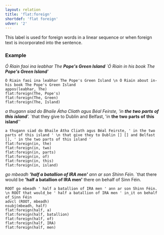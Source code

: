 ```yaml
---
layout: relation
title: 'flat:foreign'
shortdef: 'flat foreign'
udver: '2'
---
```


This label is used for foreign words in a linear sequence or when foreign text is incorporated into the sentence. 

### Example

_Ó Riain faoi ina leabhar The <b>Pope's Green Island</b> `Ó Riain in his book The <b>Pope's Green Island</b>'_

~~~ sdparse
Ó Riain faoi ina leabhar The Pope's Green Island \n Ó Riain about in-his book The Pope's Green Island
appos(leabhar, The)
flat:foreign(The, Pope's)
flat:foreign(The, Green)
flat:foreign(The, Island)
~~~ 

_a thugann siad do Bhaile Átha Cliath agus Béal Feirste, 'in <b>the</b> <b>two</b> <b>parts</b> <b>of</b> <b>this</b> <b>island</b>'._  `that they give to Dublin and Belfast, 'in <b>the</b> <b>two</b> <b>parts</b> <b>of</b> <b>this</b> <b>island</b>''

~~~ sdparse
a thugann siad do Bhaile Átha Cliath agus Béal Feirste, ' in the two parts of this island ' \n that give they to Dublin [] [] and Belfast [], ' in the two parts of this island '
flat:foreign(in, the)
flat:foreign(in, two)
flat:foreign(in, parts)
flat:foreign(in, of)
flat:foreign(in, this)
flat:foreign(in, island)
~~~ 

_go mbeadh <b>'half a batallion of IRA men'</b> ann ar son Shinn Féin._ `that there would be <b>'half a batallion of IRA men'</b> there on behalf of Sinn Féin.


~~~ sdparse
ROOT go mbeadh ' half a batallion of IRA men ' ann ar son Shinn Féin. \n ROOT that would_be ' half a batallion of IRA men ' in_it on behalf of_Sinn Féin
advcl (ROOT, mbeadh)
nsubj(mbeadh, half) 
flat:foreign(half, a)
flat:foreign(half, batallion)
flat:foreign(half, of)
flat:foreign(half, IRA)
flat:foreign(half, men)
~~~ 
<!-- Interlanguage links updated So kvě 14 19:03:37 CEST 2022 -->
